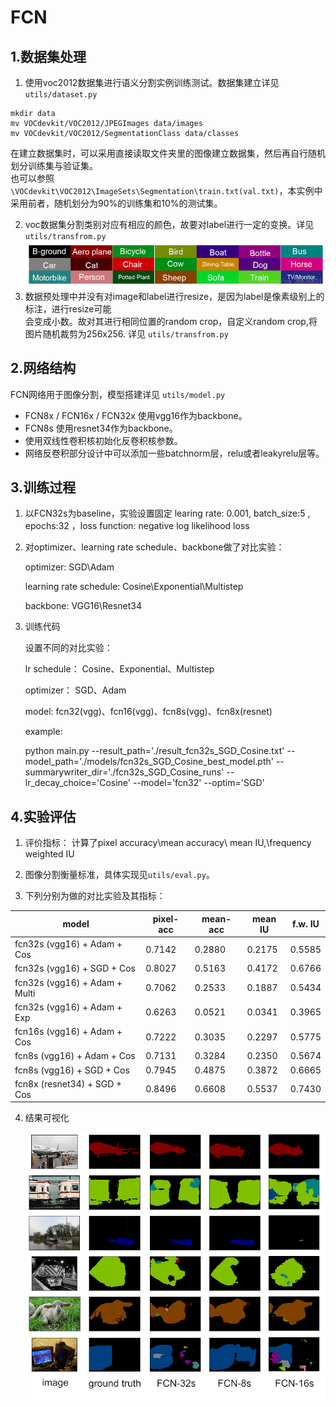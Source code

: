 # FCN

## 1.数据集处理

1. 使用voc2012数据集进行语义分割实例训练测试。数据集建立详见 `utils/dataset.py`  

```
mkdir data
mv VOCdevkit/VOC2012/JPEGImages data/images
mv VOCdevkit/VOC2012/SegmentationClass data/classes
```
在建立数据集时，可以采用直接读取文件夹里的图像建立数据集，然后再自行随机划分训练集与验证集。  
也可以参照 `\VOCdevkit\VOC2012\ImageSets\Segmentation\train.txt(val.txt)`，本实例中采用前者，随机划分为90%的训练集和10%的测试集。  

2. voc数据集分割类别对应有相应的颜色，故要对label进行一定的变换。详见 `utils/transfrom.py`  
   ![类别与颜色对应图](./src/0.png)
3. 数据预处理中并没有对image和label进行resize，是因为label是像素级别上的标注，进行resize可能  
   会变成小数。故对其进行相同位置的random crop，自定义random crop,将图片随机裁剪为256x256. 详见 `utils/transfrom.py`  

## 2.网络结构

FCN网络用于图像分割，模型搭建详见 `utils/model.py`  

+ FCN8x / FCN16x / FCN32x 使用vgg16作为backbone。  
+ FCN8s 使用resnet34作为backbone。 
+ 使用双线性卷积核初始化反卷积核参数。   
+ 网络反卷积部分设计中可以添加一些batchnorm层，relu或者leakyrelu层等。 

## 3.训练过程

1. 以FCN32s为baseline，实验设置固定 learing rate: 0.001, batch_size:5 , epochs:32 ，loss function: negative log likelihood loss 

2. 对optimizer、learning rate schedule、backbone做了对比实验：

   optimizer: SGD\Adam

   learning rate schedule:  Cosine\Exponential\Multistep

   backbone: VGG16\Resnet34

3. 训练代码

   设置不同的对比实验：

   lr schedule： Cosine、Exponential、Multistep

   optimizer： SGD、Adam

   model: fcn32(vgg)、fcn16(vgg)、fcn8s(vgg)、fcn8x(resnet)

   example:

   python main.py --result_path='./result_fcn32s_SGD_Cosine.txt' --model_path='./models/fcn32s_SGD_Cosine_best_model.pth' --summarywriter_dir='./fcn32s_SGD_Cosine_runs' --lr_decay_choice='Cosine' --model='fcn32' --optim='SGD'

## 4.实验评估

1. 评价指标： 计算了pixel accuracy\mean accuracy\ mean IU,\frequency weighted IU

2. 图像分割衡量标准，具体实现见`utils/eval.py`。  

3. 下列分别为做的对比实验及其指标：

| model                         | pixel-acc | mean-acc | mean IU | f.w. IU |
| ----------------------------- | --------- | -------- | ------- | ------- |
| fcn32s (vgg16) + Adam + Cos   | 0.7142    | 0.2880   | 0.2175  | 0.5585  |
| fcn32s (vgg16) + SGD + Cos    | 0.8027    | 0.5163   | 0.4172  | 0.6766  |
| fcn32s (vgg16) + Adam + Multi | 0.7062    | 0.2533   | 0.1887  | 0.5434  |
| fcn32s (vgg16) + Adam + Exp   | 0.6263    | 0.0521   | 0.0341  | 0.3965  |
| fcn16s (vgg16) + Adam + Cos   | 0.7222    | 0.3035   | 0.2297  | 0.5775  |
| fcn8s (vgg16) + Adam + Cos    | 0.7131    | 0.3284   | 0.2350  | 0.5674  |
| fcn8s (vgg16) + SGD + Cos     | 0.7945    | 0.4875   | 0.3872  | 0.6665  |
| fcn8x (resnet34) + SGD + Cos  | 0.8496    | 0.6608   | 0.5537  | 0.7430  |

4. 结果可视化

   ![可视化图片](./src/1.png)